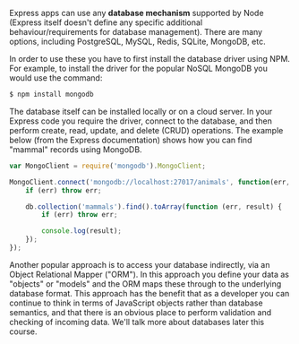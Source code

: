 Express apps can use any **database mechanism** supported by Node (Express itself doesn't define any specific additional behaviour/requirements for database management). There are many options, including PostgreSQL, MySQL, Redis, SQLite, MongoDB, etc.

In order to use these you have to first install the database driver using NPM. For example, to install the driver for the popular NoSQL MongoDB you would use the command:
    
```bash    
$ npm install mongodb
```    

The database itself can be installed locally or on a cloud server. In your Express code you require the driver, connect to the database, and then perform create, read, update, and delete (CRUD) operations. The example below (from the Express documentation) shows how you can find "mammal" records using MongoDB.
    
```js    
var MongoClient = require('mongodb').MongoClient;

MongoClient.connect('mongodb://localhost:27017/animals', function(err, db) {
	if (err) throw err;

	db.collection('mammals').find().toArray(function (err, result) {
		if (err) throw err;

		console.log(result);
	});
});
```

Another popular approach is to access your database indirectly, via an Object Relational Mapper ("ORM"). In this approach you define your data as "objects" or "models" and the ORM maps these through to the underlying database format. This approach has the benefit that as a developer you can continue to think in terms of JavaScript objects rather than database semantics, and that there is an obvious place to perform validation and checking of incoming data. We'll talk more about databases later this course.
